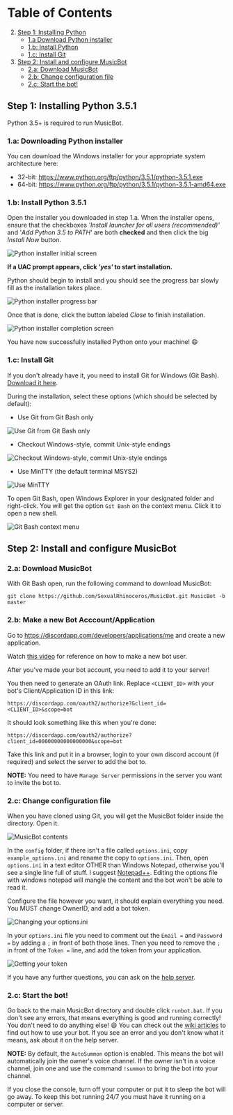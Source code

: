 # Table of Contents

2. [Step 1: Installing Python](#step-1-installing-python-351)
    - [1.a Download Python installer](#1a-downloading-python-installer)
    - [1.b: Install Python](#1b-install-python-351)
    - [1.c: Install Git](#1c-install-git)
3. [Step 2: Install and configure MusicBot](#step-2-install-and-configure-musicbot)
    - [2.a: Download MusicBot](#2a-download-musicbot)
    - [2.b: Change configuration file](#2b-change-configuration-file)
    - [2.c: Start the bot!](#2c-start-the-bot)

## Step 1: Installing Python 3.5.1

Python 3.5+ is required to run MusicBot.

### 1.a: Downloading Python installer

You can download the Windows installer for your appropriate system architecture here:

* 32-bit: https://www.python.org/ftp/python/3.5.1/python-3.5.1.exe
* 64-bit: https://www.python.org/ftp/python/3.5.1/python-3.5.1-amd64.exe

### 1.b: Install Python 3.5.1

Open the installer you downloaded in step 1.a. When the installer opens, ensure that the checkboxes *'Install launcher for all users (recommended)'* and '*Add Python 3.5 to PATH*' are both **checked** and then click the big *Install Now* button.

![Python installer initial screen](http://i.imgur.com/48qmRJ0.png)

**If a UAC prompt appears, click *'yes'* to start installation.**

Python should begin to install and you should see the progress bar slowly fill as the installation takes place.

![Python installer progress bar](http://i.imgur.com/bSUIO10.png)

Once that is done, click the button labeled *Close* to finish installation.

![Python installer completion screen](http://i.imgur.com/zb9s0gA.png)

You have now successfully installed Python onto your machine! :smile:

### 1.c: Install Git

If you don't already have it, you need to install Git for Windows (Git Bash). [Download it here](https://git-for-windows.github.io/).

During the installation, select these options (which should be selected by default):
* Use Git from Git Bash only

![Use Git from Git Bash only](http://i.imgur.com/k1spKNz.png)

* Checkout Windows-style, commit Unix-style endings

![Checkout Windows-style, commit Unix-style endings](http://i.imgur.com/dKTFXBI.png)

* Use MinTTY (the default terminal MSYS2)

![Use MinTTY](http://i.imgur.com/P0SaClk.png)

To open Git Bash, open Windows Explorer in your designated folder and right-click. You will get the option `Git Bash` on the context menu. Click it to open a new shell.

![Git Bash context menu](http://i.imgur.com/ptlggmn.png) 

## Step 2: Install and configure MusicBot

### 2.a: Download MusicBot

With Git Bash open, run the following command to download MusicBot:

    git clone https://github.com/SexualRhinoceros/MusicBot.git MusicBot -b master

### 2.b: Make a new Bot Acccount/Application

Go to https://discordapp.com/developers/applications/me and create a new application. 

Watch [this video](https://www.youtube.com/watch?v=yQhdjAWmObM) for reference on how to make a new bot user. 

After you've made your bot account, you need to add it to your server! 

You then need to generate an OAuth link. Replace `<CLIENT_ID>` with your bot's Client/Application ID in this link:

`https://discordapp.com/oauth2/authorize?&client_id=<CLIENT_ID>&scope=bot`

It should look something like this when you're done: 

`https://discordapp.com/oauth2/authorize?client_id=00000000000000000&scope=bot`

Take this link and put it in a browser, login to your own discord account (if required) and select the server to add the bot to. 

**NOTE:** You need to have `Manage Server` permissions in the server you want to invite the bot to. 


### 2.c: Change configuration file

When you have cloned using Git, you will get the MusicBot folder inside the directory. Open it.

![MusicBot contents](http://i.imgur.com/Tm0NEoW.png)

In the `config` folder, if there isn't a file called `options.ini`, copy `example_options.ini` and rename the copy to `options.ini`.  Then, open `options.ini` in a text editor OTHER than Windows Notepad, otherwise you'll see a single line full of stuff. I suggest [Notepad++](https://notepad-plus-plus.org "Notepad++").  Editing the options file with windows notepad will mangle the content and the bot won't be able to read it.

Configure the file however you want, it should explain everything you need.  You MUST change OwnerID, and add a bot token. 

![Changing your options.ini](http://i.imgur.com/GoD8bGK.png)

In your `options.ini` file you need to comment out the `Email =` and `Password =` by adding a `;` in front of both those lines. Then you need to remove the `;` in front of the `Token =` line, and add the token from your application. 

![Getting your token](http://i.imgur.com/cN4YehO.png)

If you have any further questions, you can ask on the [help server](https://discord.gg/0iqN3da4zqpJpuY0).

### 2.c: Start the bot!

Go back to the main MusicBot directory and double click `runbot.bat`. If you don't see any errors, that means everything is good and running correctly! You don't need to do anything else! :smile: You can check out the [wiki articles](https://github.com/SexualRhinoceros/MusicBot/wiki/Commands-list "Commands list") to find out how to use your bot.  If you see an error and you don't know what it means, ask about it on the help server.

**NOTE:** By default, the `AutoSummon` option is enabled.  This means the bot will automatically join the owner's voice channel. If the owner isn't in a voice channel, join one and use the command `!summon` to bring the bot into your channel.

If you close the console, turn off your computer or put it to sleep the bot will go away. To keep this bot running 24/7 you must have it running on a computer or server. 